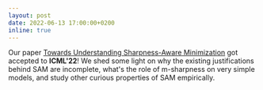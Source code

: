 ```yaml
---
layout: post
date: 2022-06-13 17:00:00+0200
inline: true
---
```


Our paper [Towards Understanding Sharpness-Aware Minimization](https://arxiv.org/abs/2206.06232) got accepted to **ICML'22**! We shed some light on why the existing justifications behind SAM are incomplete, what's the role of m-sharpness on very simple models, and study  other curious properties of SAM empirically.
